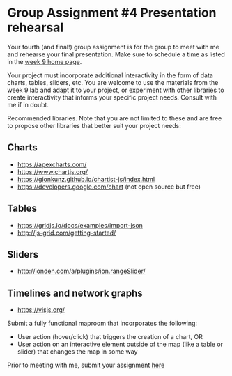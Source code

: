 # Group Assignment #4 Presentation rehearsal

Your fourth (and final!) group assignment is for the group to meet with me and rehearse your final presentation. Make sure to schedule a time as listed in the [week 9 home page](/Weeks/Week09/readme.md). 

Your project must incorporate additional interactivity in the form of data charts, tables, sliders, etc. You are welcome to use the materials from the week 9 lab and adapt it to your project, or experiment with other libraries to create interactivity that informs your specific project needs. Consult with me if in doubt.

Recommended libraries. Note that you are not limited to these and are free to propose other libraries that better suit your project needs:

## Charts

- https://apexcharts.com/
- https://www.chartjs.org/
- https://gionkunz.github.io/chartist-js/index.html
- https://developers.google.com/chart (not open source but free)

## Tables

- https://gridjs.io/docs/examples/import-json
- http://js-grid.com/getting-started/

## Sliders
- http://ionden.com/a/plugins/ion.rangeSlider/

## Timelines and network graphs
- https://visjs.org/

Submit a fully functional maproom that incorporates the following:
- User action (hover/click) that triggers the creation of a chart, OR
- User action on an interactive element outside of the map (like a table or slider) that changes the map in some way

Prior to meeting with me, submit your assignment [here](https://github.com/yohman/21S-DH151/discussions/72)
